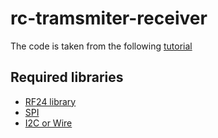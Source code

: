 # rc-tramsmiter-receiver

The code is taken from the following [tutorial](https://howtomechatronics.com/projects/diy-arduino-rc-transmitter/)

## Required libraries

- [RF24 library](https://www.arduinolibraries.info/libraries/rf24)
- [SPI](https://www.arduino.cc/en/Reference/SPI)
- [I2C or Wire](https://www.arduino.cc/en/Reference/Wire)